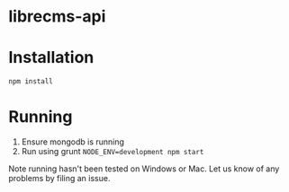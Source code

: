 librecms-api
============

# Installation
```
npm install
```

# Running
1. Ensure mongodb is running
2. Run using grunt
  `` NODE_ENV=development npm start ``

Note running hasn't been tested on Windows or Mac. Let us know of any problems by filing an issue.
